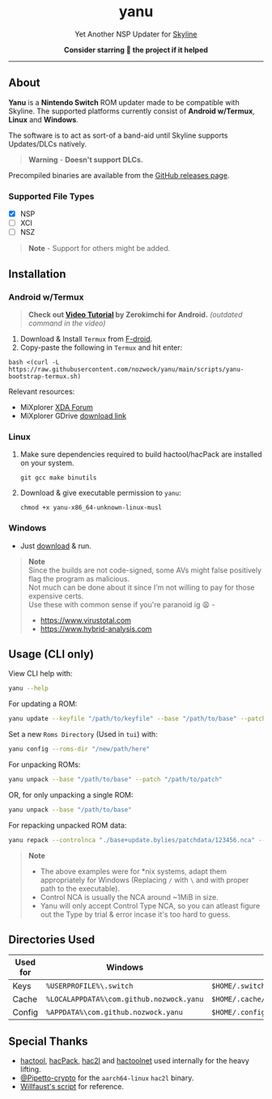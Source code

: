<div align="center">

# yanu
Yet Another NSP Updater for [Skyline](https://github.com/skyline-emu/skyline)

**Consider starring 🌟 the project if it helped**

</div align="center">

---

## About

**Yanu** is a **Nintendo Switch** ROM updater made to be compatible with Skyline. The supported platforms currently consist of **Android w/Termux**, **Linux** and **Windows**.

The software is to act as sort-of a band-aid until Skyline supports Updates/DLCs natively.

> **Warning** - **Doesn't support DLCs.**

Precompiled binaries are available from the [GitHub releases page](https://github.com/nozwock/yanu/releases).

### Supported File Types
- [x] NSP 
- [ ] XCI
- [ ] NSZ

> **Note** - Support for others might be added.

## Installation

### Android w/Termux

> **Check out [Video Tutorial](https://www.youtube.com/watch?v=rsYHWL7G3EI) by Zerokimchi for Android.** _(outdated command in the video)_

1. Download & Install `Termux` from [F-droid](https://f-droid.org/en/packages/com.termux/).
2. Copy-paste the following in `Termux` and hit enter:
  ```console
  bash <(curl -L https://raw.githubusercontent.com/nozwock/yanu/main/scripts/yanu-bootstrap-termux.sh)
  ```

  <!-- ! Will need to modify the script too for the new release -->
  <!-- ? Probably having two entry scripts 'yanu' and 'yanu-cli' -->

Relevant resources:
- MiXplorer [XDA Forum](https://forum.xda-developers.com/t/app-2-2-mixplorer-v6-x-released-fully-featured-file-manager.1523691/)
- MiXplorer GDrive [download link](https://drive.google.com/drive/folders/1BfeK39boriHy-9q76eXLLqbCwfV17-Gv)


### Linux

1. Make sure dependencies required to build hactool/hacPack are installed on your system.
   ```console
   git gcc make binutils
   ```
2. Download & give executable permission to `yanu`:
   ```console
   chmod +x yanu-x86_64-unknown-linux-musl
   ```

### Windows

- Just [download](https://github.com/nozwock/yanu/releases) & run.

> **Note**\
> Since the builds are not code-signed, some AVs might false positively flag the program as malicious.\
> Not much can be done about it since I'm not willing to pay for those expensive certs.\
> Use these with common sense if you're paranoid ig :weary: -
> - https://www.virustotal.com
> - https://www.hybrid-analysis.com 

## Usage (CLI only)
View CLI help with:
```sh
yanu --help
```

For updating a ROM:
```sh
yanu update --keyfile "/path/to/keyfile" --base "/path/to/base" --patch "/path/to/patch"
```

Set a new `Roms Directory` (Used in `tui`) with:
```sh
yanu config --roms-dir "/new/path/here"
```

<!-- ! Fix these usages once new release hits -->

For unpacking ROMs:
```sh
yanu unpack --base "/path/to/base" --patch "/path/to/patch"
```

OR, for only unpacking a single ROM:
```sh
yanu unpack --base "/path/to/base"
```

For repacking unpacked ROM data:
```sh
yanu repack --controlnca "./base+update.bylies/patchdata/123456.nca" --romfsdir "./base+update.lielaws/romfs" --exefsdir "./base+update.bilies/exefs"
```

> **Note**
> - The above examples were for *nix systems, adapt them appropriately for Windows (Replacing `/` with `\` and with proper path to the executable).
> - Control NCA is usually the NCA around ~1MiB in size.
> - Yanu will only accept Control Type NCA, so you can atleast figure out the Type by trial & error incase it's too hard to guess.

## Directories Used

| Used for | Windows | Linux |
| --- | --- | --- |
| Keys | `%USERPROFILE%\.switch` | `$HOME/.switch` |
| Cache | `%LOCALAPPDATA%\com.github.nozwock.yanu` | `$HOME/.cache/com.github.nozwock.yanu` |
| Config | `%APPDATA%\com.github.nozwock.yanu` | `$HOME/.config/com.github.nozwock.yanu` |

## Special Thanks

- [hactool](https://github.com/SciresM/hactool), [hacPack](https://github.com/The-4n/hacPack), [hac2l](https://github.com/Atmosphere-NX/hac2l) and [hactoolnet](https://github.com/Thealexbarney/LibHac) used internally for the heavy lifting.
- [@Pipetto-crypto](https://github.com/Pipetto-crypto) for the `aarch64-linux` `hac2l` binary.
- [Willfaust's script](https://gist.github.com/willfaust/fb90dec409b8918290012031f09a78ef) for reference.
